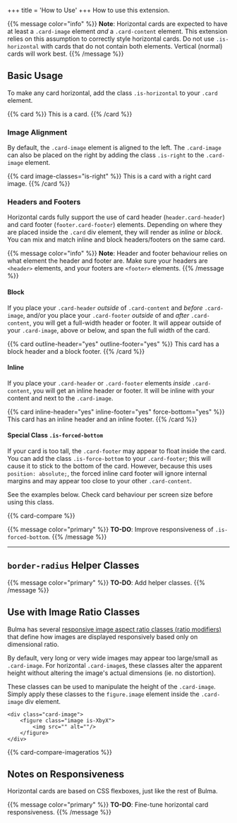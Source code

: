 +++
title = 'How to Use'
+++
How to use this extension.

{{% message color="info" %}}
**Note**: Horizontal cards are expected to have at least a `.card-image` element *and* a `.card-content` element. This extension relies on this assumption to correctly style horizontal cards. Do not use `.is-horizontal` with  cards that do not contain both elements. Vertical (normal) cards will work best.
{{% /message %}}

## Basic Usage

To make any card horizontal, add the class `.is-horizontal` to your `.card` element.

{{% card %}}
This is a card.
{{% /card %}}



### Image Alignment
By default, the `.card-image` element is aligned to the left. The `.card-image` can also be placed on the right by adding the class `.is-right` to the `.card-image` element.

{{% card  image-classes="is-right" %}}
This is a card with a right card image.
{{% /card %}}

### Headers and Footers
Horizontal cards fully support the use of card header (`header.card-header`) and card footer (`footer.card-footer`) elements. Depending on where they are placed inside the `.card` div element, they will render as *inline* or *block*. You can mix and match inline and block headers/footers on the same card.

{{% message color="info" %}}
**Note**: Header and footer behaviour relies on what element the header and footer are. Make sure your headers are `<header>` elements, and your footers are `<footer>` elements.
{{% /message %}}

#### Block
If you place your `.card-header` *outside* of `.card-content` and *before* `.card-image`, and/or you place your `.card-footer` *outside* of and *after* `.card-content`, you will get a full-width header or footer. It will appear outside of your `.card-image`, above or below, and span the full width of the card.

{{% card  outline-header="yes" outline-footer="yes" %}}
This card has a block header and a block footer.
{{% /card %}}

#### Inline
If you place your `.card-header` or `.card-footer` elements *inside* `.card-content`, you will get an inline header or footer. It will be inline with your content and next to the `.card-image`.

{{% card  inline-header="yes" inline-footer="yes" force-bottom="yes" %}}
This card has an inline header and an inline footer.
{{% /card %}}

#### Special Class `.is-forced-bottom`
If your card is too tall, the `.card-footer` may appear to float inside the card. You can add the class `.is-force-bottom` to your `.card-footer`; this will cause it to stick to the bottom of the card. However, because this uses `position: absolute;`, the forced inline card footer will ignore internal margins and may appear too close to your other `.card-content`. 

See the examples below. Check card behaviour per screen size before using this class.

{{% card-compare %}}

{{% message color="primary" %}}
**TO-DO**: Improve responsiveness of `.is-forced-bottom`.
{{% /message %}}

----

## `border-radius` Helper Classes
{{% message color="primary" %}}
**TO-DO**: Add helper classes.
{{% /message %}}

## Use with Image Ratio Classes
Bulma has several [responsive image aspect ratio classes (ratio modifiers)](https://bulma.io/documentation/elements/image/#responsive-images-with-ratios) that define how images are displayed responsively based only on dimensional ratio. 

By default, very long or very wide images may appear too large/small as `.card-image`. For horizontal `.card-image`s, these classes alter the apparent height without altering the image's actual dimensions (ie. no distortion).

These classes can be used to manipulate the height of the `.card-image`. Simply apply these classes to the `figure.image` element inside the `.card-image` div element.

```
<div class="card-image">
    <figure class="image is-XbyX">
        <img src="" alt=""/>
    </figure>
</div>
```

{{% card-compare-imageratios %}}

## Notes on Responsiveness
Horizontal cards are based on CSS flexboxes, just like the rest of Bulma.

{{% message color="primary" %}}
**TO-DO**: Fine-tune horizontal card responsiveness.
{{% /message %}}